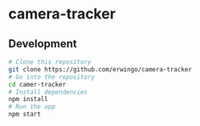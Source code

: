 # camera-tracker

## Development

```bash
# Clone this repository
git clone https://github.com/erwingo/camera-tracker
# Go into the repository
cd camer-tracker
# Install dependencies
npm install
# Run the app
npm start
```

